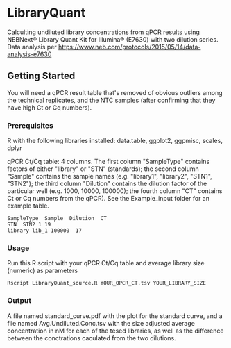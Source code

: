 # LibraryQuant
Calculting undiluted library concentrations from qPCR results using NEBNext® Library Quant Kit for Illumina® (E7630) with two dilution series.
Data analysis per https://www.neb.com/protocols/2015/05/14/data-analysis-e7630

## Getting Started
You will need a qPCR result table that's removed of obvious outliers among the technical replicates, and the NTC samples (after confirming that they have high Ct or Cq numbers).

### Prerequisites
R with the following libraries installed:  data.table, ggplot2, ggpmisc, scales, dplyr

qPCR Ct/Cq table: 4 columns. The first column "SampleType" contains factors of either "library" or "STN" (standards); the second column "Sample" contains the sample names (e.g. "library1", "library2", "STN1", "STN2"); the third column "Dilution" contains the dilution factor of the particular well (e.g. 1000, 10000, 100000); the fourth column "CT" contains Ct or Cq numbers from the qPCR). See the Example_input folder for an example table.

```
SampleType  Sample  Dilution  CT
STN  STN2 1 19
library lib_1 100000  17
```


### Usage
Run this R script with your qPCR Ct/Cq table and average library size (numeric) as parameters

```
Rscript LibraryQuant_source.R YOUR_QPCR_CT.tsv YOUR_LIBRARY_SIZE
```

### Output
A file named standard_curve.pdf with the plot for the standard curve, and a file named Avg.Undiluted.Conc.tsv with the size adjusted average concentration in nM for each of the tesed libraries, as well as the difference between the conctrations caculated from the two dilutions.
